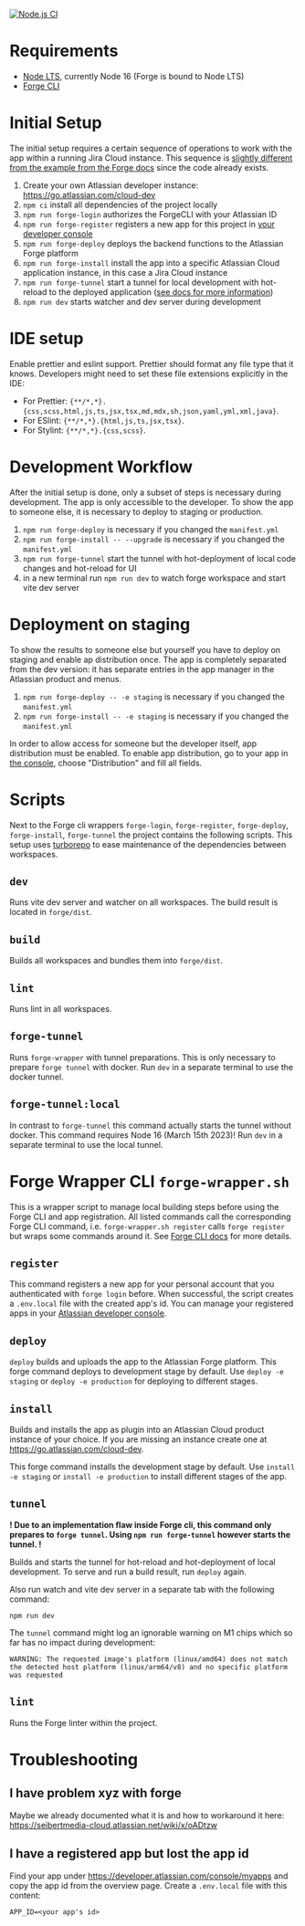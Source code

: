 [![Node.js CI](https://github.com/GerroDen/forge-sandbox/actions/workflows/node.js.yml/badge.svg?branch=main)](https://github.com/GerroDen/forge-sandbox/actions/workflows/node.js.yml)

# Requirements

- [Node LTS](https://nodejs.org/en/), currently Node 16 (Forge is bound to Node LTS)
- [Forge CLI](https://developer.atlassian.com/platform/forge/cli-reference/)

# Initial Setup

The initial setup requires a certain sequence of operations to work with the app within a running Jira Cloud instance.
This sequence is [slightly different from the example from the Forge docs](https://developer.atlassian.com/platform/forge/getting-started/#hello-world-cli-overview) since the code already exists.

1. Create your own Atlassian developer instance: https://go.atlassian.com/cloud-dev
2. `npm ci` install all dependencies of the project locally
3. `npm run forge-login` authorizes the ForgeCLI with your Atlassian ID
4. `npm run forge-register` registers a new app for this project in [your developer console](https://developer.atlassian.com/console/myapps/)
5. `npm run forge-deploy` deploys the backend functions to the Atlassian Forge platform
6. `npm run forge-install` install the app into a specific Atlassian Cloud application instance, in this case a Jira Cloud instance
7. `npm run forge-tunnel` start a tunnel for local development with hot-reload to the deployed application ([see docs for more information](https://developer.atlassian.com/platform/forge/tunneling/))
8. `npm run dev` starts watcher and dev server during development

# IDE setup

Enable prettier and eslint support.
Prettier should format any file type that it knows.
Developers might need to set these file extensions explicitly in the IDE:

- For Prettier: `{**/*,*}.{css,scss,html,js,ts,jsx,tsx,md,mdx,sh,json,yaml,yml,xml,java}`.
- For ESlint: `{**/*,*}.{html,js,ts,jsx,tsx}`.
- For Stylint: `{**/*,*}.{css,scss}`.

# Development Workflow

After the initial setup is done, only a subset of steps is necessary during development.
The app is only accessible to the developer. To show the app to someone else, it is necessary to deploy to staging or production.

1. `npm run forge-deploy` is necessary if you changed the `manifest.yml`
2. `npm run forge-install -- --upgrade` is necessary if you changed the `manifest.yml`
3. `npm run forge-tunnel` start the tunnel with hot-deployment of local code changes and hot-reload for UI
4. in a new terminal run `npm run dev` to watch forge workspace and start vite dev server

# Deployment on staging

To show the results to someone else but yourself you have to deploy on staging and enable ap distribution once.
The app is completely separated from the dev version: it has separate entries in the app manager in the Atlassian product and menus.

1. `npm run forge-deploy -- -e staging` is necessary if you changed the `manifest.yml`
2. `npm run forge-install -- -e staging` is necessary if you changed the `manifest.yml`

In order to allow access for someone but the developer itself, app distribution must be enabled.
To enable app distribution, go to your app in [the console](https://developer.atlassian.com/console/myapps), choose "Distribution" and fill all fields.

# Scripts

Next to the Forge cli wrappers `forge-login`, `forge-register`, `forge-deploy`, `forge-install`, `forge-tunnel` the project contains the following scripts.
This setup uses [turborepo](https://turborepo.org/) to ease maintenance of the dependencies between workspaces.

## `dev`

Runs vite dev server and watcher on all workspaces.
The build result is located in `forge/dist`.

## `build`

Builds all workspaces and bundles them into `forge/dist`.

## `lint`

Runs lint in all workspaces.

## `forge-tunnel`

Runs `forge-wrapper` with tunnel preparations.
This is only necessary to prepare `forge tunnel` with docker.
Run `dev` in a separate terminal to use the docker tunnel.

## `forge-tunnel:local`

In contrast to `forge-tunnel` this command actually starts the tunnel without docker.
This command requires Node 16 (March 15th 2023)!
Run `dev` in a separate terminal to use the local tunnel.

# Forge Wrapper CLI `forge-wrapper.sh`

This is a wrapper script to manage local building steps before using the Forge CLI and app registration.
All listed commands call the corresponding Forge CLI command, i.e. `forge-wrapper.sh register` calls `forge register` but wraps some commands around it.
See [Forge CLI docs](https://developer.atlassian.com/platform/forge/cli-reference/) for more details.

## `register`

This command registers a new app for your personal account that you authenticated with `forge login` before.
When successful, the script creates a `.env.local` file with the created app's id.
You can manage your registered apps in your [Atlassian developer console](https://developer.atlassian.com/console/myapps/).

## `deploy`

`deploy` builds and uploads the app to the Atlassian Forge platform.
This forge command deploys to development stage by default.
Use `deploy -e staging` or `deploy -e production` for deploying to different stages.

## `install`

Builds and installs the app as plugin into an Atlassian Cloud product instance of your choice.
If you are missing an instance create one at https://go.atlassian.com/cloud-dev.

This forge command installs the development stage by default.
Use `install -e staging` or `install -e production` to install different stages of the app.

## `tunnel`

**! Due to an implementation flaw inside Forge cli, this command only prepares to `forge tunnel`. Using `npm run forge-tunnel` however starts the tunnel. !**

Builds and starts the tunnel for hot-reload and hot-deployment of local development.
To serve and run a build result, run `deploy` again.

Also run watch and vite dev server in a separate tab with the following command:

```
npm run dev
```

The `tunnel` command might log an ignorable warning on M1 chips which so far has no impact during development:

```
WARNING: The requested image's platform (linux/amd64) does not match the detected host platform (linux/arm64/v8) and no specific platform was requested
```

## `lint`

Runs the Forge linter within the project.

# Troubleshooting

## I have problem xyz with forge

Maybe we already documented what it is and how to workaround it here:
https://seibertmedia-cloud.atlassian.net/wiki/x/oADtzw

## I have a registered app but lost the app id

Find your app under https://developer.atlassian.com/console/myapps and copy the app id from the overview page.
Create a `.env.local` file with this content:

```
APP_ID=<your app's id>
```
